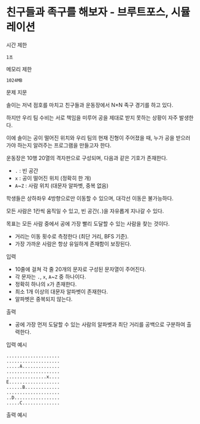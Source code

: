 # 친구들과 족구를 해보자 - 브루트포스, 시뮬레이션

시간 제한

`1초`

메모리 제한

`1024MB`

문제 지문

솔이는 저녁 점호를 마치고 친구들과 운동장에서 N×N 족구 경기를 하고 있다.

하지만 우리 팀 수비는 서로 책임을 미루어 공을 제대로 받지 못하는 상황이 자주 발생한다.

이에 솔이는 공이 떨어진 위치와 우리 팀의 현재 진형이 주어졌을 때, 누가 공을 받으러 가야 하는지 알려주는 프로그램을 만들고자 한다.

운동장은 10행 20열의 격자판으로 구성되며, 다음과 같은 기호가 존재한다.

- `.` : 빈 공간
- `x` : 공이 떨어진 위치 (정확히 한 개)
- `A`~`Z` : 사람 위치 (대문자 알파벳, 중복 없음)

학생들은 상하좌우 4방향으로만 이동할 수 있으며, 대각선 이동은 불가능하다.

모든 사람은 1칸씩 움직일 수 있고, 빈 공간(`.`)을 자유롭게 지나갈 수 있다.

목표는 모든 사람 중에서 공에 가장 빨리 도달할 수 있는 사람을 찾는 것이다.

- 거리는 이동 횟수로 측정한다 (최단 거리, BFS 기준).
- 가장 가까운 사람은 항상 유일하게 존재함이 보장된다.

입력

- 10줄에 걸쳐 각 줄 20개의 문자로 구성된 문자열이 주어진다.
- 각 문자는 `.`, `x`, `A`~`Z` 중 하나이다.
- 정확히 하나의 `x`가 존재한다.
- 최소 1개 이상의 대문자 알파벳이 존재한다.
- 알파벳은 중복되지 않는다.

출력

- 공에 가장 먼저 도달할 수 있는 사람의 알파벳과 최단 거리를 공백으로 구분하여 출력한다.

입력 예시

```
....................
....................
.....A..............
....................
...............x....
E...................
......B.............
....................
..D.................
.....C..............
```

출력 예시